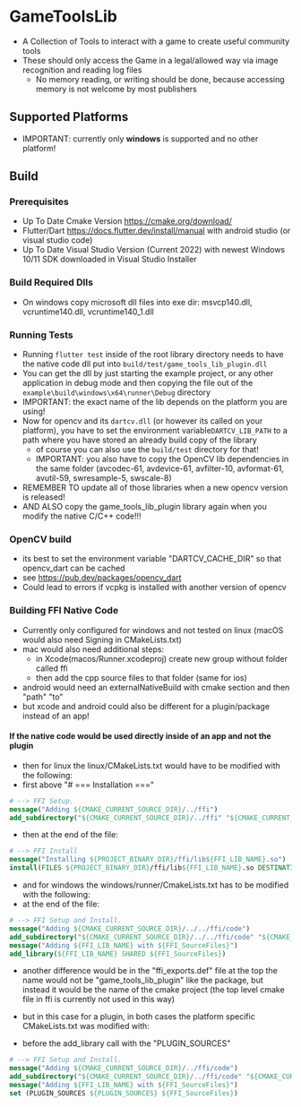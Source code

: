 # GameToolsLib

- A Collection of Tools to interact with a game to create useful community tools 
- These should only access the Game in a legal/allowed way via image recognition and reading log files 
  - No memory reading, or writing should be done, because accessing memory is not welcome by most publishers  

## Supported Platforms

- IMPORTANT: currently only **windows** is supported and no other platform! 

## Build

### Prerequisites 

- Up To Date Cmake Version https://cmake.org/download/ 
- Flutter/Dart https://docs.flutter.dev/install/manual with android studio (or visual studio code)
- Up To Date Visual Studio Version (Current 2022) with newest Windows 10/11 SDK downloaded in Visual Studio 
  Installer

### Build Required Dlls

- On windows copy microsoft dll files into exe dir: msvcp140.dll, vcruntime140.dll, vcruntime140_1.dll

### Running Tests

- Running `flutter test` inside of the root library directory needs to have the native code dll put into 
  `build/test/game_tools_lib_plugin.dll`
- You can get the dll by just starting the example project, or any other application in debug mode and then copying 
  the file out of the `example\build\windows\x64\runner\Debug` directory
- IMPORTANT: the exact name of the lib depends on the platform you are using! 
- Now for opencv and its `dartcv.dll` (or however its called on your platform), you have to set the environment 
  variable`DARTCV_LIB_PATH` to a path where you have stored an already build copy of the library 
  - of course you can also use the `build/test` directory for that! 
  - IMPORTANT: you also have to copy the OpenCV lib dependencies in the same folder (avcodec-61, avdevice-61, 
    avfilter-10, avformat-61, avutil-59, swresample-5, swscale-8)
- REMEMBER TO update all of those libraries when a new opencv version is released! 
- AND ALSO copy the game_tools_lib_plugin library again when you modify the native C/C++ code!!! 

### OpenCV build

- its best to set the environment variable "DARTCV_CACHE_DIR" so that opencv_dart can be cached
- see https://pub.dev/packages/opencv_dart
- Could lead to errors if vcpkg is installed with another version of opencv 

### Building FFI Native Code 

- Currently only configured for windows and not tested on linux (macOS would also need Signing in CMakeLists.txt)
- mac would also need additional steps: 
  - in Xcode(macos/Runner.xcodeproj) create new group without folder called ffi
  - then add the cpp source files to that folder (same for ios)
- android would need an externalNativeBuild  with cmake section and then "path" "to"
- but xcode and android could also be different for a plugin/package instead of an app! 

#### If the native code would be used directly inside of an app and not the plugin

- then for linux the linux/CMakeLists.txt would have to be modified with the following:
- first above "# === Installation ==="
```cmake
# --> FFI Setup.
message("Adding ${CMAKE_CURRENT_SOURCE_DIR}/../ffi")
add_subdirectory("${CMAKE_CURRENT_SOURCE_DIR}/../ffi" "${CMAKE_CURRENT_BINARY_DIR}/ffi")
```
- then at the end of the file: 
```cmake
# --> FFI Install
message("Installing ${PROJECT_BINARY_DIR}/ffi/lib${FFI_LIB_NAME}.so")
install(FILES ${PROJECT_BINARY_DIR}/ffi/lib${FFI_LIB_NAME}.so DESTINATION "${INSTALL_BUNDLE_LIB_DIR}" COMPONENT Runtime)
```

- and for windows the windows/runner/CmakeLists.txt has to be modified with the following:
- at the end of the file: 
```cmake
# --> FFI Setup and Install.
message("Adding ${CMAKE_CURRENT_SOURCE_DIR}/../../ffi/code")
add_subdirectory("${CMAKE_CURRENT_SOURCE_DIR}/../../ffi/code" "${CMAKE_CURRENT_BINARY_DIR}/ffi_code")
message("Adding ${FFI_LIB_NAME} with ${FFI_SourceFiles}")
add_library(${FFI_LIB_NAME} SHARED ${FFI_SourceFiles})
```

- another difference would be in the "ffi_exports.def" file at the top the name would not be "game_tools_lib_plugin" 
  like the package, but instead it would be the name of the cmake project (the top level cmake file in ffi is 
  currently not used in this way)

- but in this case for a plugin, in both cases the platform specific CMakeLists.txt was modified with: 
- before the add_library call with the "PLUGIN_SOURCES"
```cmake 
# --> FFI Setup and Install.
message("Adding ${CMAKE_CURRENT_SOURCE_DIR}/../ffi/code")
add_subdirectory("${CMAKE_CURRENT_SOURCE_DIR}/../ffi/code" "${CMAKE_CURRENT_BINARY_DIR}/ffi_code")
message("Adding ${FFI_LIB_NAME} with ${FFI_SourceFiles}")
set (PLUGIN_SOURCES ${PLUGIN_SOURCES} ${FFI_SourceFiles})
```
